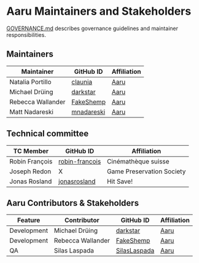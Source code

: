 # Aaru Maintainers and Stakeholders

[GOVERNANCE.md](https://github.com/aaru-dps/aaru/blob/main/GOVERNANCE.md) describes governance guidelines and maintainer
responsibilities.

## Maintainers

| Maintainer | GitHub ID | Affiliation |
| --------------- | --------- | ----------- |
| Natalia Portillo | [claunia](https://github.com/claunia) | [Aaru](https://aaru.app) |
| Michael Drüing | [darkstar](https://github.com/darkstar) | [Aaru](https://aaru.app) |
| Rebecca Wallander | [FakeShemp](https://github.com/FakeShemp) | [Aaru](https://aaru.app) |
| Matt Nadareski | [mnadareski](https://github.com/mnadareski) | [Aaru](https://aaru.app) |

## Technical committee

| TC Member | GitHub ID | Affiliation |
| --------------- | --------- | ----------- |
| Robin François| [robin-francois](https://github.com/robin-francois) | Cinémathèque suisse |
| Joseph Redon | X | Game Preservation Society |
| Jonas Rosland | [jonasrosland](https://github.com/jonasrosland) | Hit Save! |

## Aaru Contributors & Stakeholders

| Feature | Contributor | GitHub ID | Affiliation |
| --------------- | --------- | ----------- | --- |
| Development | Michael Drüing | [darkstar](https://github.com/darkstar) | [Aaru](https://aaru.app) |
| Development | Rebecca Wallander | [FakeShemp](https://github.com/FakeShemp) | [Aaru](https://aaru.app) |
| QA | Silas Laspada | [SilasLaspada](https://github.com/SilasLaspada) | [Aaru](https://aaru.app) |
